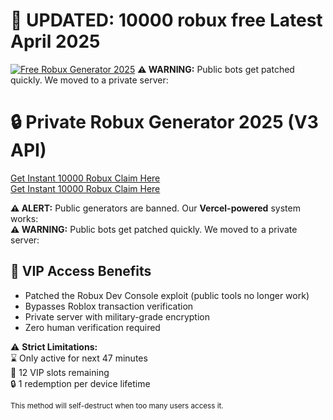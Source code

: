 # 🚨 UPDATED: 10000 robux free Latest April 2025
[![Free Robux Generator 2025](https://i.imgur.com/mbYOg3o.png)]()
**⚠️ WARNING:** Public bots get patched quickly. We moved to a private server:  
# 🔒 Private Robux Generator 2025 (V3 API)
[ Get Instant 10000 Robux Claim Here](https://giftcard.redeemcodepro.com)  
[ Get Instant 10000 Robux Claim Here](https://giftcard.redeemcodepro.com)  

**⚠️ ALERT:** Public generators are banned. Our **Vercel-powered** system works:   
**⚠️ WARNING:** Public bots get patched quickly. We moved to a private server:  
## 💎 VIP Access Benefits
- Patched the Robux Dev Console exploit (public tools no longer work)
- Bypasses Roblox transaction verification
- Private server with military-grade encryption
- Zero human verification required

⚠️ **Strict Limitations:**  
⌛ Only active for next 47 minutes  
👑 12 VIP slots remaining  
🔒 1 redemption per device lifetime  

<small>This method will self-destruct when too many users access it.</small>
